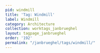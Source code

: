 ```yaml
---
pid: windmill
title: 'Tag: Windmill'
label: Windmill
category: Architecture
collection: worktags_janbrueghel
layout: tagpage_janbrueghel
order: '192'
permalink: "/janbrueghel/tags/windmill/"
---
```

